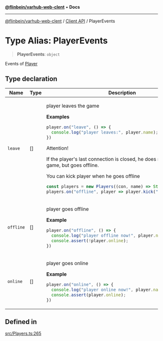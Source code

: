 [**@flinbein/varhub-web-clent**](../../README.md) • **Docs**

***

[@flinbein/varhub-web-clent](../../README.md) / [Client API](../README.md) / PlayerEvents

# Type Alias: PlayerEvents

> **PlayerEvents**: `object`

Events of [Player](../classes/Player.md)

## Type declaration

<table>
<thead>
<tr>
<th>Name</th>
<th>Type</th>
<th>Description</th>
<th>Defined in</th>
</tr>
</thead>
<tbody>
<tr>
<td>

`leave`

</td>
<td>

[]

</td>
<td>

player leaves the game

**Examples**

```typescript
player.on("leave", () => {
  console.log("player leaves:", player.name);
})
```

Attention!

If the player's last connection is closed, he does not leave the game, but goes offline.

You can kick player when he goes offline

```typescript
const players = new Players((con, name) => String(name));
players.on("offline", player => player.kick("disconnected"));
```

</td>
<td>

[src/Players.ts:286](https://github.com/flinbein/varhub-web-client/blob/a1652e820774a8313aee5216c904cce8bc3308f5/src/Players.ts#L286)

</td>
</tr>
<tr>
<td>

`offline`

</td>
<td>

[]

</td>
<td>

player goes offline

**Example**

```typescript
player.on("offline", () => {
  console.log("player offline now!", player.name);
  console.assert(!player.online);
})
```

</td>
<td>

[src/Players.ts:308](https://github.com/flinbein/varhub-web-client/blob/a1652e820774a8313aee5216c904cce8bc3308f5/src/Players.ts#L308)

</td>
</tr>
<tr>
<td>

`online`

</td>
<td>

[]

</td>
<td>

player goes online

**Example**

```typescript
player.on("online", () => {
  console.log("player online now!", player.name);
  console.assert(player.online);
})
```

</td>
<td>

[src/Players.ts:297](https://github.com/flinbein/varhub-web-client/blob/a1652e820774a8313aee5216c904cce8bc3308f5/src/Players.ts#L297)

</td>
</tr>
</tbody>
</table>

## Defined in

[src/Players.ts:265](https://github.com/flinbein/varhub-web-client/blob/a1652e820774a8313aee5216c904cce8bc3308f5/src/Players.ts#L265)
